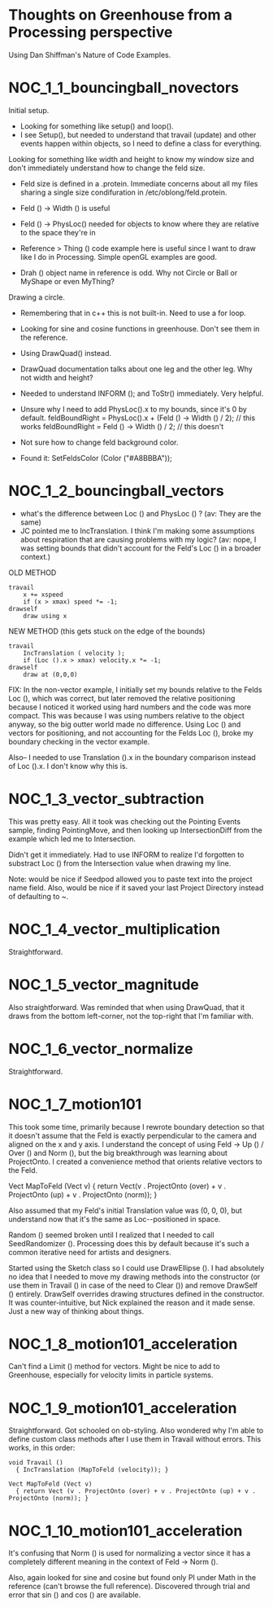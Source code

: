 Thoughts on Greenhouse from a Processing perspective
===========================

Using Dan Shiffman's Nature of Code Examples. 


NOC_1_1_bouncingball_novectors
===========================

Initial setup. 
- Looking for something like setup() and loop(). 
- I see Setup(), but needed to understand that travail (update) and other events happen within objects, so I need to define a class for everything.

Looking for something like width and height to know my window size and don't immediately understand how to change the feld size. 
- Feld size is defined in a .protein. Immediate concerns about all my files sharing a single size condifuration in /etc/oblong/feld.protein. 
- Feld () -> Width () is useful
- Feld () -> PhysLoc() needed for objects to know where they are relative to the space they're in

- Reference > Thing () code example here is useful since I want to draw like I do in Processing. Simple openGL examples are good.
- Drah () object name in reference is odd. Why not Circle or Ball or MyShape or even MyThing?

Drawing a circle.
- Remembering that in c++ this is not built-in. Need to use a for loop. 
- Looking for sine and cosine functions in greenhouse. Don't see them in the reference. 
- Using DrawQuad() instead. 
- DrawQuad documentation talks about one leg and the other leg. Why not width and height? 

- Needed to understand INFORM (); and ToStr() immediately. Very helpful.

- Unsure why I need to add PhysLoc().x to my bounds, since it's 0 by default. 
	feldBoundRight = PhysLoc().x + (Feld () -> Width () / 2);  // this works
	feldBoundRight = Feld () -> Width () / 2;  // this doesn't

- Not sure how to change feld background color. 
- Found it: SetFeldsColor (Color ("#A8BBBA"));


NOC_1_2_bouncingball_vectors
===========================

- what's the difference between Loc () and PhysLoc () ? (av: They are the same)
- JC pointed me to IncTranslation. I think I'm making some assumptions about respiration that are causing problems with my logic? (av: nope, I was setting bounds that didn't account for the Feld's Loc () in a broader context.)

OLD METHOD

	travail
		x += xspeed
		if (x > xmax) speed *= -1;
	drawself		
		draw using x

NEW METHOD (this gets stuck on the edge of the bounds)

	travail
		IncTranslation ( velocity );
		if (Loc ().x > xmax) velocity.x *= -1;
	drawself		
		draw at (0,0,0)

FIX: In the non-vector example, I initially set my bounds relative to the Felds Loc (), which was correct, but later removed the relative positioning because I noticed it worked using hard numbers and the code was more compact. This was because I was using numbers relative to the object anyway, so the big outter world made no difference. Using Loc () and vectors for positioning, and not accounting for the Felds Loc (), broke my boundary checking in the vector example.

Also– I needed to use Translation ().x in the boundary comparison instead of Loc ().x. 
I don't know why this is.


NOC_1_3_vector_subtraction
===========================

This was pretty easy. All it took was checking out the Pointing Events sample, finding PointingMove, and then looking up IntersectionDiff from the example which led me to Intersection. 

Didn't get it immediately. Had to use INFORM to realize I'd forgotten to substract Loc () from the Intersection value when drawing my line. 

Note: would be nice if Seedpod allowed you to paste text into the project name field. Also, would be nice if it saved your last Project Directory instead of defaulting to ~.


NOC_1_4_vector_multiplication
===========================

Straightforward.


NOC_1_5_vector_magnitude
===========================

Also straightforward. Was reminded that when using DrawQuad, that it draws from the bottom left-corner, not the top-right that I'm familiar with.


NOC_1_6_vector_normalize
===========================

Straightforward.


NOC_1_7_motion101
===========================

This took some time, primarily because I rewrote boundary detection so that it doesn't assume that the Feld is exactly perpendicular to the camera and aligned on the x and y axis. I understand the concept of using Feld -> Up () / Over () and Norm (), but the big breakthrough was learning about ProjectOnto. I created a convenience method that orients relative vectors to the Feld.

  Vect MapToFeld (Vect v) 
  { return Vect(v . ProjectOnto (over) + v . ProjectOnto (up) + v . ProjectOnto (norm)); }

Also assumed that my Feld's initial Translation value was (0, 0, 0), but understand now that it's the same as Loc--positioned in space.

Random () seemed broken until I realized that I needed to call SeedRandomizer (). Processing does this by default because it's such a common iterative need for artists and designers. 

Started using the Sketch class so I could use DrawEllipse (). I had absolutely no idea that I needed to move my drawing methods into the constructor (or use them in Travail () in case of the need to Clear ()) and remove DrawSelf () entirely. DrawSelf overrides drawing structures defined in the constructor. It was counter-intuitive, but Nick explained the reason and it made sense. Just a new way of thinking about things.


NOC_1_8_motion101_acceleration
===========================

Can't find a Limit () method for vectors. Might be nice to add to Greenhouse, especially for velocity limits in particle systems.


NOC_1_9_motion101_acceleration
===========================

Straightforward. Got schooled on ob-styling. Also wondered why I'm able to define custom class methods after I use them in Travail without errors. This works, in this order:

	void Travail ()
	  { IncTranslation (MapToFeld (velocity)); }
	  
	Vect MapToFeld (Vect v)
	  { return Vect (v . ProjectOnto (over) + v . ProjectOnto (up) + v . ProjectOnto (norm)); }


NOC_1_10_motion101_acceleration
===========================

It's confusing that Norm () is used for normalizing a vector since it has a completely different meaning in the context of Feld -> Norm ().

Also, again looked for sine and cosine but found only PI under Math in the reference (can't browse the full reference). Discovered through trial and error that sin () and cos () are available.







